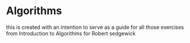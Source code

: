 # Algorithms
this is created with an intention to serve as a guide  for all those exercises from Introduction to Algorithms for Robert sedgewick
